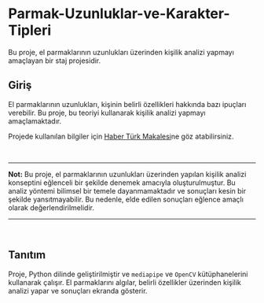 # Parmak-Uzunluklar-ve-Karakter-Tipleri
Bu proje, el parmaklarının uzunlukları üzerinden kişilik analizi yapmayı amaçlayan bir staj projesidir.

## Giriş

El parmaklarının uzunlukları, kişinin belirli özellikleri hakkında bazı ipuçları verebilir. Bu proje, bu teoriyi kullanarak kişilik analizi yapmayı amaçlamaktadır.

Projede kullanılan bilgiler için [Haber Türk Makalesi](https://hthayat.haberturk.com/yasam/guncel/haber/1038855-parmak-uzunlugunuz-kisiliginiz-hakkinda-ne-soyluyor)ne göz atabilirsiniz.


<br>

---

**Not:** Bu proje, el parmaklarının uzunlukları üzerinden yapılan kişilik analizi konseptini eğlenceli bir şekilde denemek amacıyla oluşturulmuştur. Bu analiz yöntemi bilimsel bir temele dayanmamaktadır ve sonuçları kesin bir şekilde yansıtmayabilir. Bu nedenle, elde edilen sonuçları eğlence amaçlı olarak değerlendirilmelidir.

---

<br>

## Tanıtım

Proje, Python dilinde geliştirilmiştir ve `mediapipe` ve `OpenCV` kütüphanelerini kullanarak çalışır. El parmaklarını algılar, belirli özellikler üzerinden kişilik analizi yapar ve sonuçları ekranda gösterir.

